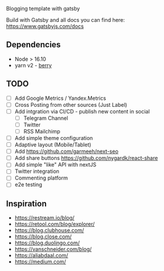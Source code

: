 Blogging template with gatsby

Build with Gatsby and all docs you can find here: https://www.gatsbyjs.com/docs

## Dependencies

- Node > 16.10
- yarn v2 - [berry](https://yarnpkg.com/getting-started/install)

## TODO

- [ ] Add Google Metrics / Yandex.Metrics
- [ ] Cross Posting from other sources (Just Label)
- [ ] Add intgration via CI/CD - publish new content in social
  - [ ] Telegram Channel
  - [ ] Twitter
  - [ ] RSS Mailchimp
- [ ] Add simple theme configuration
- [ ] Adaptive layout (Mobile/Tablet)
- [ ] Add https://github.com/garmeeh/next-seo
- [ ] Add share buttons https://github.com/nygardk/react-share
- [ ] Add simple "like" API with nextJS
- [ ] Twitter integration
- [ ] Commenting platform
- [ ] e2e testing

## Inspiration

- https://restream.io/blog/
- https://retool.com/blog/explorer/
- https://blog.clubhouse.com/
- https://blog.close.com/
- https://blog.duolingo.com/
- https://vanschneider.com/blog/
- https://aliabdaal.com/
- https://medium.com/
